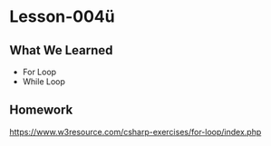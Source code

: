 # Lesson-004ü

## What We Learned

- For Loop
- While Loop

## Homework

https://www.w3resource.com/csharp-exercises/for-loop/index.php